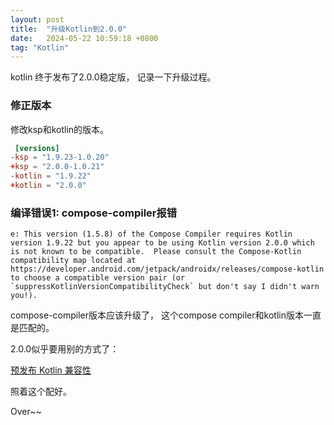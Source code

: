 ```yaml
---
layout: post
title:  "升级Kotlin到2.0.0"
date:   2024-05-22 10:59:18 +0800
tag: "Kotlin"
---
```


kotlin 终于发布了2.0.0稳定版， 记录一下升级过程。

### 修正版本
修改ksp和kotlin的版本。
```toml
 [versions]
-ksp = "1.9.23-1.0.20"
+ksp = "2.0.0-1.0.21"
-kotlin = "1.9.22"
+kotlin = "2.0.0"
```

### 编译错误1: compose-compiler报错
```logcatfilter
e: This version (1.5.8) of the Compose Compiler requires Kotlin version 1.9.22 but you appear to be using Kotlin version 2.0.0 which is not known to be compatible.  Please consult the Compose-Kotlin compatibility map located at https://developer.android.com/jetpack/androidx/releases/compose-kotlin to choose a compatible version pair (or `suppressKotlinVersionCompatibilityCheck` but don't say I didn't warn you!).
```
compose-compiler版本应该升级了， 这个compose compiler和kotlin版本一直是匹配的。 

2.0.0似乎要用别的方式了：

[预发布 Kotlin 兼容性](https://developer.android.com/jetpack/androidx/releases/compose-kotlin?hl=zh-cn)

照着这个配好。

Over~~



